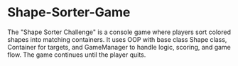 # Shape-Sorter-Game
The "Shape Sorter Challenge" is a console game where players sort colored shapes into matching containers. It uses OOP with base class Shape class, Container for targets, and GameManager to handle logic, scoring, and game flow. The game continues until the player quits.
